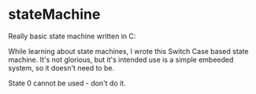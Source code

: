 # stateMachine

Really basic state machine written in C:

While learning about state machines, I wrote this Switch Case based state machine.
It's not glorious, but it's intended use is a simple embeeded system, so it doesn't need to be.

State 0 cannot be used - don't do it.
